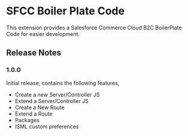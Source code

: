 # SFCC Boiler Plate Code

This extension provides a Salesforce Commerce Cloud B2C BoilerPlate Code for easier development.

## Release Notes

### 1.0.0

Initial release, contains the following features,
* Create a new Server/Controller JS
* Extend a Server/Controller JS
* Create a New Route
* Extend a Route
* Packages
* ISML custom preferences
